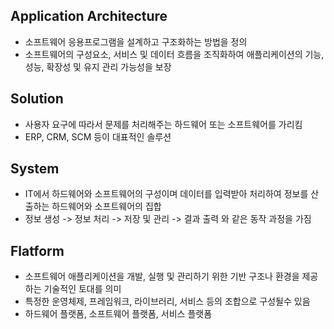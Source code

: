 ## Application Architecture
+ 소프트웨어 응용프로그램을 설계하고 구조화하는 방법을 정의
+ 소프트웨어의 구성요소, 서비스 및 데이터 흐름을 조직화하여 애플리케이션의 기능, 성능, 확장성 및 유지 관리 가능성을 보장


## Solution
+ 사용자 요구에 따라서 문제를 처리해주는 하드웨어 또는 소프트웨어를 가리킴
+ ERP, CRM, SCM 등이 대표적인 솔루션

## System
+ IT에서 하드웨어와 소프트웨어의 구성이며 데이터를 입력받아 처리하여 정보를 산출하는 하드웨어와  소프트웨어의 집합
+ 정보 생성 -> 정보 처리 -> 저장 및 관리 -> 결과 출력   와 같은 동작 과정을 가짐


## Flatform
+ 소프트웨어 애플리케이션을 개발, 실행 및 관리하기 위한 기반 구조나 환경을 제공하는 기술적인 토대를 의미
+ 특정한 운영체제, 프레임워크, 라이브러리, 서비스 등의 조합으로 구성될수 있음
+ 하드웨어 플랫폼, 소프트웨어 플랫폼, 서비스 플랫폼

